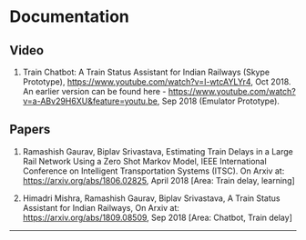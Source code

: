 # Documentation

## Video
1. Train Chatbot: A Train Status Assistant for Indian Railways (Skype Prototype), 
https://www.youtube.com/watch?v=I-wtcAYLYr4, Oct 2018.
An earlier version can be found here - 
https://www.youtube.com/watch?v=a-ABv29H6XU&feature=youtu.be, Sep 2018 (Emulator Prototype).

## Papers
1. Ramashish Gaurav, Biplav Srivastava, Estimating Train Delays in a Large Rail Network Using a Zero Shot Markov Model, IEEE International Conference on Intelligent Transportation Systems (ITSC). On Arxiv at: https://arxiv.org/abs/1806.02825, April 2018  [Area: Train delay, learning]

2. Himadri Mishra, Ramashish Gaurav, Biplav Srivastava, A Train Status Assistant for Indian Railways, On Arxiv at: https://arxiv.org/abs/1809.08509, Sep 2018
[Area: Chatbot, Train delay]

----------

